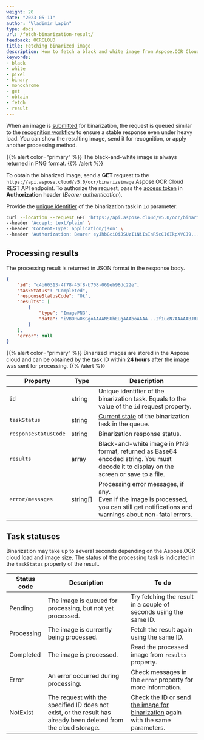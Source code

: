 ```yaml
---
weight: 20
date: "2023-05-11"
author: "Vladimir Lapin"
type: docs
url: /fetch-binarization-result/
feedback: OCRCLOUD
title: Fetching binarized image
description: How to fetch a black and white image from Aspose.OCR Cloud.
keywords:
- black
- white
- pixel
- binary
- monochrome
- get
- obtain
- fetch
- result
---
```


When an image is [submitted](/ocr/send-image-for-binarization/#using-the-dedicated-endpoint) for binarization, the request is queued similar to the [recognition workflow](/ocr/recognition-workflow/) to ensure a stable response even under heavy load. You can show the resulting image, send it for recognition, or apply another processing method.

{{% alert color="primary" %}}
The black-and-white image is always returned in PNG format.
{{% /alert %}}

To obtain the binarized image, send a **GET** request to the `https://api.aspose.cloud/v5.0/ocr/binarizeimage` Aspose.OCR Cloud REST API endpoint. To authorize the request, pass the [access token](/ocr/authorization/) in **Authorization** header (_Bearer authentication_).

Provide the [unique identifier](/ocr/send-image-for-binarization/#return-value) of the binarization task in `id` parameter:

```bash
curl --location --request GET 'https://api.aspose.cloud/v5.0/ocr/binarizeimage?id=c4b60313-4f78-45f8-b708-069eb98dc22e' \
--header 'Accept: text/plain' \
--header 'Content-Type: application/json' \
--header 'Authorization: Bearer eyJhbGciOiJSUzI1NiIsInR5cCI6IkpXVCJ9...HaRYOxBcCRCPLnrFCVXpw7UA' \
```

## Processing results

The processing result is returned in JSON format in the response body.

```json
{
	"id": "c4b60313-4f78-45f8-b708-069eb98dc22e",
	"taskStatus": "Completed",
	"responseStatusCode": "Ok",
	"results": [
		{
			"type": "ImagePNG",
			"data": "iVBORw0KGgoAAAANSUhEUgAAAboAAAA...If1ueN7AAAAABJRU5ErkJggg=="
		}
	],
	"error": null
}
```

{{% alert color="primary" %}}
Binarized images are stored in the Aspose cloud and can be obtained by the task ID within **24 hours** after the image was sent for processing.
{{% /alert %}}

Property | Type | Description
--------- | ---- | -----------
`id` | string | Unique identifier of the binarization task. Equals to the value of the `id` request property.
`taskStatus` | string | [Current state](#task-statuses) of the binarization task in the queue.
`responseStatusCode` | string | Binarization response status.
`results` | array | Black-and-white image in PNG format, returned as Base64 encoded string. You must decode it to display on the screen or save to a file.
`error/messages` | string[] | Processing error messages, if any.<br />Even if the image is processed, you can still get notifications and warnings about non-fatal errors.

## Task statuses

Binarization may take up to several seconds depending on the Aspose.OCR cloud load and image size. The status of the processing task is indicated in the `taskStatus` property of the result.

Status code | Description | To do
----------- | ----------- | ------
Pending | The image is queued for processing, but not yet processed. | Try fetching the result in a couple of seconds using the same ID.
Processing | The image is currently being processed. | Fetch the result again using the same ID.
Completed | The image is processed. | Read the processed image from `results` property.
Error | An error occurred during processing. | Check messages in the `error` property for more information.
NotExist | The request with the specified ID does not exist, or the result has already been deleted from the cloud storage. | Check the ID or [send the image for binarization](/ocr/send-image-for-binarization/#using-the-dedicated-endpoint) again with the same parameters.

